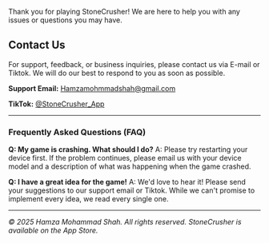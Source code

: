 Thank you for playing StoneCrusher! We are here to help you with any issues or questions you may have.

## Contact Us

For support, feedback, or business inquiries, please contact us via E-mail or Tiktok. We will do our best to respond to you as soon as possible.

**Support Email:** [Hamzamohmmadshah@gmail.com](mailto:your-support-email@example.com)

**TikTok:** [@StoneCrusher_App](https://www.tiktok.com/@StoneCrusher_App)

---

### Frequently Asked Questions (FAQ)

**Q: My game is crashing. What should I do?**
A: Please try restarting your device first. If the problem continues, please email us with your device model and a description of what was happening when the game crashed.

**Q: I have a great idea for the game!**
A: We'd love to hear it! Please send your suggestions to our support email or Tiktok. While we can't promise to implement every idea, we read every single one.

---
*© 2025 Hamza Mohammad Shah. All rights reserved.*
*StoneCrusher is available on the App Store.*

